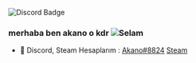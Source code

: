 ![Discord Badge](https://camo.githubusercontent.com/9c72db1c955fd349568c41703ec4f7df0cc8a2f86c2d2a171aa795cdea5f96ae/68747470733a2f2f706c61636577616966752e636f6d2f696d6167652f3936302f323530)



### merhaba ben akano o kdr ![Selam](https://camo.githubusercontent.com/2228963a861448198cb6ee457726a1b418f59d99c6d677bf45bdb4afafebea78/68747470733a2f2f6d656469612e67697068792e636f6d2f6d656469612f51374c486d6f467756503659633173775a732f67697068792e676966)

- 🌊 Discord, Steam Hesaplarım : [Akano#8824](https://discord.com/channels/@me) [Steam](https://steamcommunity.com/profiles/76561199044085364)










